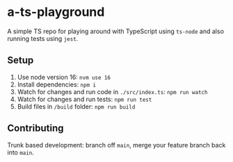 # a-ts-playground
A simple TS repo for playing around with TypeScript using `ts-node` and also running tests using `jest`.

## Setup

1. Use node version 16: `nvm use 16`
2. Install dependencies: `npm i`
3. Watch for changes and run code in `./src/index.ts`: `npm run watch`
4. Watch for changes and run tests: `npm run test`
5. Build files in `/build` folder: `npm run build`

## Contributing

Trunk based development: branch off `main`, merge your feature branch back into `main`.
